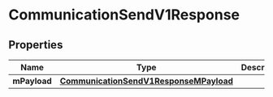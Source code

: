 
# CommunicationSendV1Response

## Properties
| Name | Type | Description | Notes |
| ------------ | ------------- | ------------- | ------------- |
| **mPayload** | [**CommunicationSendV1ResponseMPayload**](CommunicationSendV1ResponseMPayload.md) |  |  |



